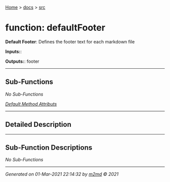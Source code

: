 [Home](../index.md) > [docs](../docs_index.md) > [src](src_index.md)  


# function: defaultFooter

**Default Footer**: Defines the footer text for each markdown file

**Inputs:**: 

**Outputs:**: footer

 ***

## Sub-Functions

*No Sub-Functions*

[*Default Method Attributs*](https://www.mathworks.com/help/matlab/matlab_oop/method-attributes.html)

 ***

## Detailed Description



 ***

## Sub-Function Descriptions

*No Sub-Functions*
***

*Generated on 01-Mar-2021 22:14:32 by [m2md](https://github.com/crgnam-research/m2md) © 2021*
